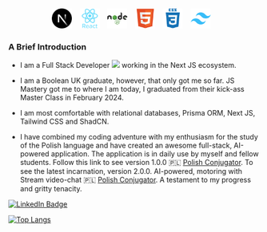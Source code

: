 

 
<div align="center">
  <h3>
    <img src="https://github.com/devicons/devicon/blob/master/icons/nextjs/nextjs-original.svg"
         title="NextJS" alt="NextJS" width="40" height="40"
    />&nbsp;&nbsp;&nbsp;
    <img src="https://github.com/devicons/devicon/blob/master/icons/react/react-original-wordmark.svg"
         title="React" alt="React" width="40" height="40"
    />&nbsp;&nbsp;&nbsp;
    <img src="https://github.com/devicons/devicon/blob/master/icons/nodejs/nodejs-original-wordmark.svg"
         title="NodeJS" alt="NodeJS" width="40" height="40"
    />&nbsp;&nbsp;&nbsp;
    <img src="https://github.com/devicons/devicon/blob/master/icons/html5/html5-original.svg"
         title="HTML5" alt="HTML" width="40" height="40"
    />&nbsp;&nbsp;&nbsp;
    <img src="https://github.com/devicons/devicon/blob/master/icons/css3/css3-plain-wordmark.svg"
         title="CSS3" alt="CSS" width="40" height="40"
    />&nbsp;&nbsp;&nbsp;
    <img src="https://github.com/devicons/devicon/blob/master/icons/tailwindcss/tailwindcss-original.svg"
         title="Tailwind CSS" alt="Tailwind CSS" width="40" height="40"
    />&nbsp;&nbsp;&nbsp;
  </h3>
</div>


###  A Brief Introduction
  
 - I am a Full Stack Developer <img src="https://media.giphy.com/media/WUlplcMpOCEmTGBtBW/giphy.gif" width="30"> working in the Next JS ecosystem.

  - I am a Boolean UK graduate, however, that only got me so far. JS Mastery got me to where I am today, I graduated from their kick-ass Master Class in February 2024.
  
- I am most comfortable with relational databases, Prisma ORM, Next JS, Tailwind CSS and ShadCN.
 
- I have combined my coding adventure with my enthusiasm for the study of the Polish language and have created an awesome full-stack, AI-powered application. The application is in daily use by myself and fellow students. Follow this link to see version 1.0.0 🇵🇱 [Polish Conjugator](https://conjugate-server.vercel.app/). To see the latest incarnation, version 2.0.0. AI-powered, motoring with Stream video-chat 🇵🇱 [Polish Conjugator](https://lexical-live-editor.vercel.app/). A testament to my progress and gritty tenacity.


<!-- <div align="center" style="display: grid; grid-template-columns: repeat(2, 1fr); grid-gap: 85px; justify-content: center;">
  <img src="https://raw.githubusercontent.com/AlexDjangoX/polish-tutor-client/main/public/images/polish-conjugator.png" style="width: 450px; height: 250px;">
  <img src="https://raw.githubusercontent.com/AlexDjangoX/polish-tutor-client/main/public/images/polish-conjugator-verbs.png" style="width: 450px; height: 250px;">
  <img src="https://raw.githubusercontent.com/AlexDjangoX/polish-tutor-client/main/public/images/polish-conjugator-notes.png" style="width: 450px; height: 250px;">
  <img src="https://raw.githubusercontent.com/AlexDjangoX/polish-tutor-client/main/public/images/polish-conjugator-nouns.png" style="width: 450px; height: 250px;">
</div> -->


<div id="badges" align="left" ><a href="https://www.linkedin.com/in/alexander-mclachlan-/" target="_blank"><img src="https://img.shields.io/badge/LinkedIn-blue?style=for-the-badge&logo=linkedin&logoColor=white" alt="LinkedIn Badge" /></div> 

  [![Top Langs](https://github-readme-stats.vercel.app/api/top-langs/?username=AlexDjangoX&layout=compact&theme=vision-friendly-dark)](https://github.com/anuraghazra/github-readme-stats)
 
